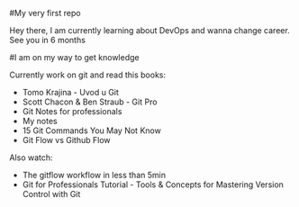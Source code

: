 #My very first repo

Hey there, I am currently learning about DevOps and wanna change career. See you in 6 months

#I am on my way to get knowledge

Currently work on git and read this books:

*   Tomo Krajina - Uvod u Git
*   Scott Chacon & Ben Straub - Git Pro
*   Git Notes for professionals
*   My notes
*   15 Git Commands You May Not Know
*   Git Flow vs Github Flow

Also watch:

*   The gitflow workflow in less than 5min
*   Git for Professionals Tutorial - Tools & Concepts for Mastering Version Control with Git